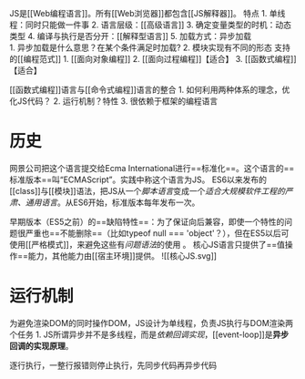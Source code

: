 JS是[[Web编程语言]]。所有[[Web浏览器]]都包含[[JS解释器]]。
特点
	1. 单线程：同时只能做一件事
	2. 语言层级：[[高级语言]] 
	3. 确定变量类型的时机：动态类型
	4. 编译与执行是否分开：[[解释型语言]] 
	5. 加载方式：异步加载	
		1. 异步加载是什么意思？在某个条件满足时加载?
		2. 模块实现有不同的形态
支持的[[编程范式]] 
	1. [[面向对象编程]] 
	2. [[面向过程编程]]【适合】
	3. [[函数式编程]]【适合】

[[函数式编程]]语言与[[命令式编程]]语言的整合
	1. 如何利用两种体系的理念，优化JS代码？
	2. 运行机制？特性
	3. 很依赖于框架的编程语言

# 历史
网景公司把这个语言提交给Ecma International进行==标准化==。这个语言的==标准版本==叫“ECMAScript”。实践中称这个语言为JS。
ES6以来发布的[[class]]与[[模块]]语法，把JS从一个*脚本语言*变成一个*适合大规模软件工程的严肃、通用语言*。从ES6开始，标准版本每年发布一次。

早期版本（ES5之前）的==缺陷特性==：为了保证向后兼容，即使一个特性的问题很严重也==不能删除==（比如typeof null === 'object'？），但在ES5以后可使用[[严格模式]]，来避免这些有*问题语法*的使用 。 
核心JS语言只提供了==值操作==能力，其他能力由[[宿主环境]]提供。
![[核心JS.svg]] 
# 运行机制
为避免渲染DOM的同时操作DOM，JS设计为单线程，负责JS执行与DOM渲染两个任务
	1. JS所谓异步并不是多线程，而是*依赖回调实现*，[[event-loop]]是**异步回调的实现原理**。

逐行执行，一整行报错则停止执行，先同步代码再异步代码